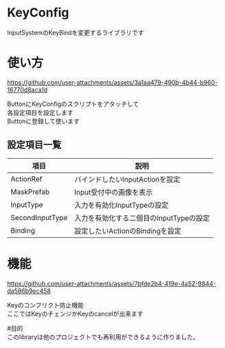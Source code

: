 # KeyConfig
InputSystemのKeyBindを変更するライブラリです
# 使い方
https://github.com/user-attachments/assets/3a1aa479-490b-4b44-b960-16770d8aca1d  
  
ButtonにKeyConfigのスクリプトをアタッチして  
各設定項目を設定します  
Buttonに登録して使います

## 設定項目一覧

| 項目 | 説明 |
| --- | --- |
|ActionRef|バインドしたいInputActionを設定|
|MaskPrefab|Input受付中の画像を表示|
|InputType|入力を有効化InputTypeの設定|
|SecondInputType|入力を有効化する二個目のInputTypeの設定|
|Binding|設定したいActionのBindingを設定|

# 機能
https://github.com/user-attachments/assets/7bfde2b4-419e-4a52-9844-da586b9ec458


Keyのコンフリクト防止機能  
ここではKeyのチェンジかKeyのcancelが出来ます  

#目的  
このlibraryは他のプロジェクトでも再利用ができるように作りました。


